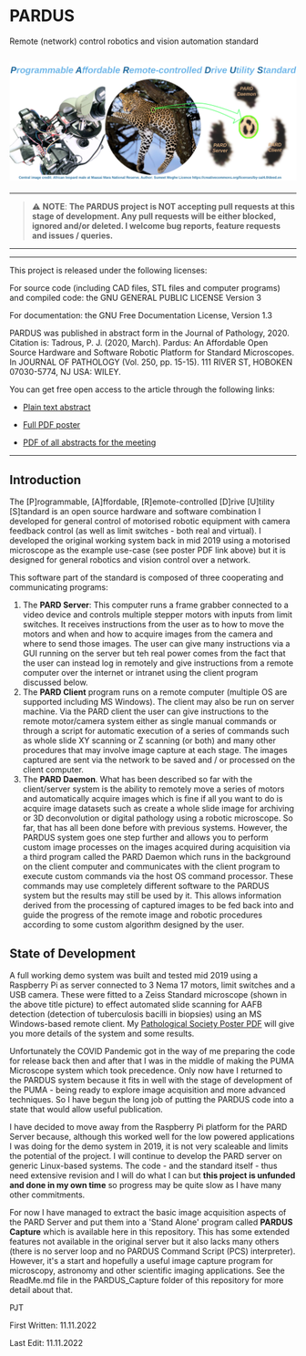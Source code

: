 # PARDUS
Remote (network) control robotics and vision automation standard


![PARDUS Title](Images/PARD_Title.png)
---

----------------------- ------------------------------------
> :warning: **NOTE**: **The PARDUS project is NOT accepting pull requests at this stage of development. Any pull requests will be either blocked, ignored and/or deleted. I welcome bug reports, feature requests and issues / queries.**
----------------------------------------------------------------

---

This project is released under the following licenses:

For source code (including CAD files, STL files and computer programs) and compiled code: the GNU GENERAL PUBLIC LICENSE Version 3
 
 For documentation: the GNU Free Documentation License, Version 1.3

PARDUS was published in abstract form in the Journal of Pathology, 2020. Citation is: Tadrous, P. J. (2020, March). Pardus: An Affordable Open Source Hardware and Software Robotic Platform for Standard Microscopes. In JOURNAL OF PATHOLOGY (Vol. 250, pp. 15-15). 111 RIVER ST, HOBOKEN 07030-5774, NJ USA: WILEY.

 You can get free open access to the article through the following links:
 
 * [Plain text abstract](docs/PARD_Abstract.txt)
 
 * [Full PDF poster](docs/PARD_Poster.pdf)
 
 * [PDF of all abstracts for the meeting](https://www.pathsoc.org/_userfiles/pages/files/meetings/archive/WM2020AbsFile.pdf)

---
                       
Introduction
------------
The [P]rogrammable, [A]ffordable, [R]emote-controlled [D]rive [U]tility [S]tandard is an open source hardware and software combination I developed for general control of motorised robotic equipment with camera feedback control (as well as limit switches - both real and virtual). I developed the original working system back in mid 2019 using a motorised microscope as the example use-case (see poster PDF link above) but it is designed for general robotics and vision control over a network.

This software part of the standard is composed of three cooperating and communicating programs:

1. The **PARD Server**: This computer runs a frame grabber connected to a video device and controls multiple stepper motors with inputs from limit switches. It receives instructions from the user as to how to move the motors and when and how to acquire images from the camera and where to send those images. The user can give many instructions via a GUI running on the server but teh real power comes from the fact that the user can instead log in remotely and give instructions from a remote computer over the internet or intranet using the client program discussed below.
2. The **PARD Client** program runs on a remote computer (multiple OS are supported including MS Windows). The client may also be run on server machine. Via the PARD client the user can give instructions to the remote motor/camera system either as single manual commands or through a script for automatic execution of a series of commands such as whole slide XY scanning or Z scanning (or both) and many other procedures that may involve image capture at each stage. The images captured are sent via the network to be saved and / or processed on the client computer.
3. The **PARD Daemon**. What has been described so far with the client/server system is the ability to remotely move a series of motors and automatically acquire images which is fine if all you want to do is acquire image datasets such as create a whole slide image for archiving or 3D deconvolution or digital pathology using a robotic microscope. So far, that has all been done before with previous systems. However, the PARDUS system goes one step further and allows you to perform custom image processes on the images acquired during acquisition via a third program called the PARD Daemon which runs in the background on the client computer and communicates with the client program to execute custom commands via the host OS command processor. These commands may use completely different software to the PARDUS system but the results may still be used by it. This allows information derived from the processing of captured images to be fed back into and guide the progress of the remote image and robotic procedures according to some custom algorithm designed by the user. 

State of Development
--------------------
A full working demo system was built and tested mid 2019 using a Raspberry Pi as server connected to 3 Nema 17 motors, limit switches and a USB camera. These were fitted to a Zeiss Standard microscope (shown in the above title picture) to effect automated slide scanning for AAFB detection (detection of tuberculosis bacilli in biopsies) using an MS Windows-based remote client. My [Pathological Society Poster PDF](docs/PARD_Poster.pdf) will give you more details of the system and some results.

Unfortunately the COVID Pandemic got in the way of me preparing the code for release back then and after that I was in the middle of making the PUMA Microscope system which took precedence. Only now have I returned to the PARDUS system because it fits in well with the stage of development of the PUMA - being ready to explore image acquisition and more advanced techniques. So I have begun the long job of putting the PARDUS code into a state that would allow useful publication.

I have decided to move away from the Raspberry Pi platform for the PARD Server because, although this worked well for the low powered applications I was doing for the demo system in 2019, it is not very scaleable and limits the potential of the project. I will continue to develop the PARD server on generic Linux-based systems. The code - and the standard itself - thus need extensive revision and I will do what I can but **this project is unfunded and done in my own time** so progress may be quite slow as I have many other commitments.

For now I have managed to extract the basic image acquisition aspects of the PARD Server and put them into a 'Stand Alone' program called **PARDUS Capture** which is available here in this repository. This has some extended features not available in the original server but it also lacks many others (there is no server loop and no PARDUS Command Script (PCS) interpreter). However, it's a start and hopefully a useful image capture program for microscopy, astronomy and other scientific imaging applications. See the ReadMe.md file in the PARDUS_Capture folder of this repository for more detail about that.

PJT

First Written: 11.11.2022

Last Edit: 11.11.2022
